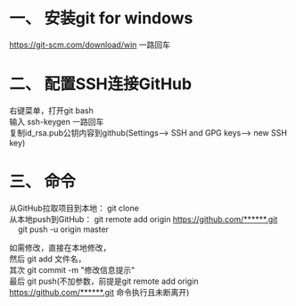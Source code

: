 # 一、 安装git for windows

https://git-scm.com/download/win 一路回车

# 二、 配置SSH连接GitHub

右键菜单，打开git bash<br>
输入 ssh-keygen 一路回车<br>
复制id_rsa.pub公钥内容到github(Settings--> SSH and GPG keys--> new SSH key)<br>

# 三、 命令

从GitHub拉取项目到本地： git clone<br> 
从本地push到GitHub： git remote add origin https://github.com/******.git<br>
&nbsp;&nbsp;&nbsp;&nbsp;git push -u origin master<br>


如需修改，直接在本地修改，<br>
然后 git add 文件名，<br>
其次 git commit -m "修改信息提示"<br>
最后 git push(不加参数，前提是git remote add origin https://github.com/******.git 命令执行且未断离开)


